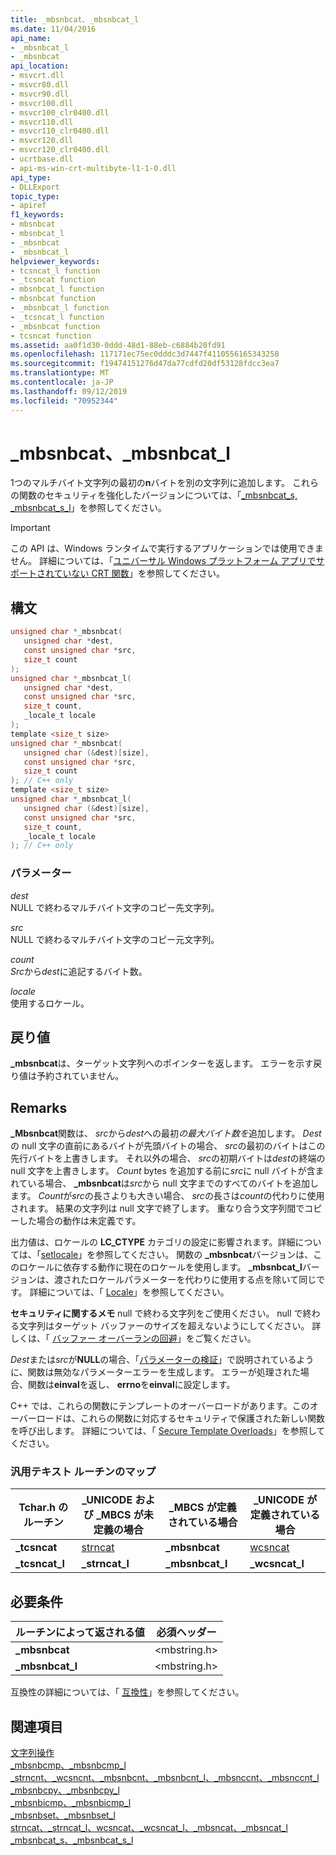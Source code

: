 ```yaml
---
title: _mbsnbcat、_mbsnbcat_l
ms.date: 11/04/2016
api_name:
- _mbsnbcat_l
- _mbsnbcat
api_location:
- msvcrt.dll
- msvcr80.dll
- msvcr90.dll
- msvcr100.dll
- msvcr100_clr0400.dll
- msvcr110.dll
- msvcr110_clr0400.dll
- msvcr120.dll
- msvcr120_clr0400.dll
- ucrtbase.dll
- api-ms-win-crt-multibyte-l1-1-0.dll
api_type:
- DLLExport
topic_type:
- apiref
f1_keywords:
- mbsnbcat
- mbsnbcat_l
- _mbsnbcat
- _mbsnbcat_l
helpviewer_keywords:
- tcsncat_l function
- _tcsncat function
- mbsnbcat_l function
- mbsnbcat function
- _mbsnbcat_l function
- _tcsncat_l function
- _mbsnbcat function
- tcsncat function
ms.assetid: aa0f1d30-0ddd-48d1-88eb-c6884b20fd91
ms.openlocfilehash: 117171ec75ec0dddc3d7447f4110556165343258
ms.sourcegitcommit: f19474151276d47da77cdfd20df53128fdcc3ea7
ms.translationtype: MT
ms.contentlocale: ja-JP
ms.lasthandoff: 09/12/2019
ms.locfileid: "70952344"
---
```

# <a name="_mbsnbcat-_mbsnbcat_l"></a>_mbsnbcat、_mbsnbcat_l

1つのマルチバイト文字列の最初の**n**バイトを別の文字列に追加します。 これらの関数のセキュリティを強化したバージョンについては、「[_mbsnbcat_s, _mbsnbcat_s_l](mbsnbcat-s-mbsnbcat-s-l.md)」を参照してください。

> [!IMPORTANT]
> この API は、Windows ランタイムで実行するアプリケーションでは使用できません。 詳細については、「[ユニバーサル Windows プラットフォーム アプリでサポートされていない CRT 関数](../../cppcx/crt-functions-not-supported-in-universal-windows-platform-apps.md)」を参照してください。

## <a name="syntax"></a>構文

```C
unsigned char *_mbsnbcat(
   unsigned char *dest,
   const unsigned char *src,
   size_t count
);
unsigned char *_mbsnbcat_l(
   unsigned char *dest,
   const unsigned char *src,
   size_t count,
   _locale_t locale
);
template <size_t size>
unsigned char *_mbsnbcat(
   unsigned char (&dest)[size],
   const unsigned char *src,
   size_t count
); // C++ only
template <size_t size>
unsigned char *_mbsnbcat_l(
   unsigned char (&dest)[size],
   const unsigned char *src,
   size_t count,
   _locale_t locale
); // C++ only
```

### <a name="parameters"></a>パラメーター

*dest*<br/>
NULL で終わるマルチバイト文字のコピー先文字列。

*src*<br/>
NULL で終わるマルチバイト文字のコピー元文字列。

*count*<br/>
*Src*から*dest*に追記するバイト数。

*locale*<br/>
使用するロケール。

## <a name="return-value"></a>戻り値

**_mbsnbcat**は、ターゲット文字列へのポインターを返します。 エラーを示す戻り値は予約されていません。

## <a name="remarks"></a>Remarks

**_Mbsnbcat**関数は、 *src*から*dest*への最初*の最大バイト数を*追加します。 *Dest*の null 文字の直前にあるバイトが先頭バイトの場合、 *src*の最初のバイトはこの先行バイトを上書きします。 それ以外の場合、 *src*の初期バイトは*dest*の終端の null 文字を上書きします。 *Count* bytes を追加する前に*src*に null バイトが含まれている場合、 **_mbsnbcat**は*src*から null 文字までのすべてのバイトを追加します。 *Count*が*src*の長さよりも大きい場合、 *src*の長さは*count*の代わりに使用されます。 結果の文字列は null 文字で終了します。 重なり合う文字列間でコピーした場合の動作は未定義です。

出力値は、ロケールの **LC_CTYPE** カテゴリの設定に影響されます。詳細については、「[setlocale](setlocale-wsetlocale.md)」を参照してください。 関数の **_mbsnbcat**バージョンは、このロケールに依存する動作に現在のロケールを使用します。 **_mbsnbcat_l**バージョンは、渡されたロケールパラメーターを代わりに使用する点を除いて同じです。 詳細については、「 [Locale](../../c-runtime-library/locale.md)」を参照してください。

**セキュリティに関するメモ** null で終わる文字列をご使用ください。 null で終わる文字列はターゲット バッファーのサイズを超えないようにしてください。 詳しくは、「 [バッファー オーバーランの回避](/windows/win32/SecBP/avoiding-buffer-overruns)」をご覧ください。

*Dest*または*src*が**NULL**の場合、「[パラメーターの検証](../../c-runtime-library/parameter-validation.md)」で説明されているように、関数は無効なパラメーターエラーを生成します。 エラーが処理された場合、関数は**einval**を返し、 **errno**を**einval**に設定します。

C++ では、これらの関数にテンプレートのオーバーロードがあります。このオーバーロードは、これらの関数に対応するセキュリティで保護された新しい関数を呼び出します。 詳細については、「 [Secure Template Overloads](../../c-runtime-library/secure-template-overloads.md)」を参照してください。

### <a name="generic-text-routine-mappings"></a>汎用テキスト ルーチンのマップ

|Tchar.h のルーチン|_UNICODE および _MBCS が未定義の場合|_MBCS が定義されている場合|_UNICODE が定義されている場合|
|---------------------|--------------------------------------|--------------------|-----------------------|
|**_tcsncat**|[strncat](strncat-strncat-l-wcsncat-wcsncat-l-mbsncat-mbsncat-l.md)|**_mbsnbcat**|[wcsncat](strncat-strncat-l-wcsncat-wcsncat-l-mbsncat-mbsncat-l.md)|
|**_tcsncat_l**|**_strncat_l**|**_mbsnbcat_l**|**_wcsncat_l**|

## <a name="requirements"></a>必要条件

|ルーチンによって返される値|必須ヘッダー|
|-------------|---------------------|
|**_mbsnbcat**|\<mbstring.h>|
|**_mbsnbcat_l**|\<mbstring.h>|

互換性の詳細については、「 [互換性](../../c-runtime-library/compatibility.md)」を参照してください。

## <a name="see-also"></a>関連項目

[文字列操作](../../c-runtime-library/string-manipulation-crt.md)<br/>
[_mbsnbcmp、_mbsnbcmp_l](mbsnbcmp-mbsnbcmp-l.md)<br/>
[_strncnt、_wcsncnt、_mbsnbcnt、_mbsnbcnt_l、_mbsnccnt、_mbsnccnt_l](strncnt-wcsncnt-mbsnbcnt-mbsnbcnt-l-mbsnccnt-mbsnccnt-l.md)<br/>
[_mbsnbcpy、_mbsnbcpy_l](mbsnbcpy-mbsnbcpy-l.md)<br/>
[_mbsnbicmp、_mbsnbicmp_l](mbsnbicmp-mbsnbicmp-l.md)<br/>
[_mbsnbset、_mbsnbset_l](mbsnbset-mbsnbset-l.md)<br/>
[strncat、_strncat_l、wcsncat、_wcsncat_l、_mbsncat、_mbsncat_l](strncat-strncat-l-wcsncat-wcsncat-l-mbsncat-mbsncat-l.md)<br/>
[_mbsnbcat_s、_mbsnbcat_s_l](mbsnbcat-s-mbsnbcat-s-l.md)<br/>
